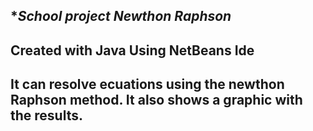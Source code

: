 **School project Newthon Raphson*
---------------------------
Created with Java
Using NetBeans Ide
---------------------------
It can resolve ecuations using the newthon Raphson method.
It also shows a graphic with the results.
-----------------------------------------------------------
